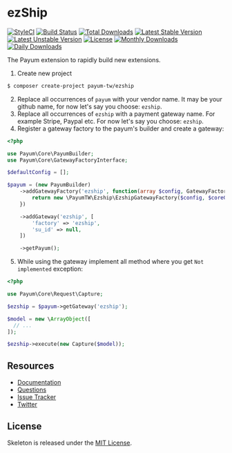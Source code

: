 # ezShip

[![StyleCI](https://styleci.io/repos/78288815/shield?style=flat)](https://styleci.io/repos/78288815)
[![Build Status](https://travis-ci.org/recca0120/payum-ezship.svg)](https://travis-ci.org/recca0120/payum-ezship)
[![Total Downloads](https://poser.pugx.org/payum-tw/ezship/d/total.svg)](https://packagist.org/packages/payum-tw/ezship)
[![Latest Stable Version](https://poser.pugx.org/payum-tw/ezship/v/stable.svg)](https://packagist.org/packages/payum-tw/ezship)
[![Latest Unstable Version](https://poser.pugx.org/payum-tw/ezship/v/unstable.svg)](https://packagist.org/packages/payum-tw/ezship)
[![License](https://poser.pugx.org/payum-tw/ezship/license.svg)](https://packagist.org/packages/payum-tw/ezship)
[![Monthly Downloads](https://poser.pugx.org/payum-tw/ezship/d/monthly)](https://packagist.org/packages/payum-tw/ezship)
[![Daily Downloads](https://poser.pugx.org/payum-tw/ezship/d/daily)](https://packagist.org/packages/payum-tw/ezship)

The Payum extension to rapidly build new extensions.

1. Create new project

```bash
$ composer create-project payum-tw/ezship
```

2. Replace all occurrences of `payum` with your vendor name. It may be your github name, for now let's say you choose: `ezship`.
3. Replace all occurrences of `ezship` with a payment gateway name. For example Stripe, Paypal etc. For now let's say you choose: `ezship`.
4. Register a gateway factory to the payum's builder and create a gateway:

```php
<?php

use Payum\Core\PayumBuilder;
use Payum\Core\GatewayFactoryInterface;

$defaultConfig = [];

$payum = (new PayumBuilder)
    ->addGatewayFactory('ezship', function(array $config, GatewayFactoryInterface $coreGatewayFactory) {
        return new \PayumTW\Ezship\EzshipGatewayFactory($config, $coreGatewayFactory);
    })

    ->addGateway('ezship', [
        'factory' => 'ezship',
        'su_id' => null,
    ])

    ->getPayum();
```

5. While using the gateway implement all method where you get `Not implemented` exception:

```php
<?php

use Payum\Core\Request\Capture;

$ezship = $payum->getGateway('ezship');

$model = new \ArrayObject([
  // ...
]);

$ezship->execute(new Capture($model));
```

## Resources

* [Documentation](https://github.com/Payum/Payum/blob/master/src/Payum/Core/Resources/docs/index.md)
* [Questions](http://stackoverflow.com/questions/tagged/payum)
* [Issue Tracker](https://github.com/Payum/Payum/issues)
* [Twitter](https://twitter.com/payumphp)

## License

Skeleton is released under the [MIT License](LICENSE).

